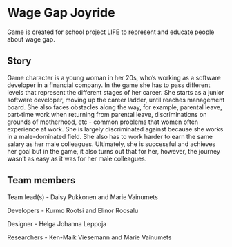 # Wage Gap Joyride

Game is created for school project LIFE to represent and educate people about wage gap.

## Story

Game character is a young woman in her 20s, who’s working as a software developer in a financial company. In the game she has to pass different levels that represent the different stages of her career. She starts as a junior software developer, moving up the career ladder, until reaches management board. She also faces obstacles along the way, for example, parental leave, part-time work when returning from parental leave, discriminations on grounds of motherhood, etc - common problems that women often experience at work. She is largely discriminated against because she works in a male-dominated field. She also has to work harder to earn the same salary as her male colleagues.
Ultimately, she is successful and achieves her goal but in the game, it also turns out that for her, however, the journey wasn’t as easy as it was for her male colleagues.

## Team members

Team lead(s) - Daisy Pukkonen and Marie Vainumets

Developers - Kurmo Rootsi and Elinor Roosalu

Designer - Helga Johanna Leppoja

Researchers - Ken-Maik Viesemann and Marie Vainumets
